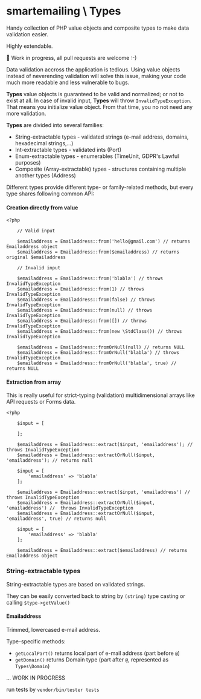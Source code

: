 # smartemailing \ Types 

Handy collection of PHP value objects and composite types to make data validation easier. 

Highly extendable.

🚧 Work in progress, all pull requests are welcome :-)

Data validation accross the application is tedious. Using value objects instead of neverending validation will solve this issue, making 
your code much more readable and less vulnerable to bugs.

**Types** value objects is guaranteed to be valid and normalized; or not to exist at all. In case of invalid input, **Types** will throw `InvalidTypeException`.
That means you initialize value object. From that time, you no not need any more validation.

**Types** are divided into several families:

- String-extractable types - validated strings (e-mail address, domains, hexadecimal strings,...)
- Int-extractable types - validated ints (Port) 
- Enum-extractable types - enumerables (TimeUnit, GDPR's Lawful purposes)
- Composite (Array-extractable) types - structures containing multiple another types (Address)

Different types provide different type- or family-related methods, but every type shares following common API:

#### Creation directly from value

```
<?php

	// Valid input

	$emailaddress = Emailaddress::from('hello@gmail.com') // returns Emailaddress object
	$emailaddress = Emailaddress::from($emailaddress) // returns original $emailaddress

	// Invalid input

	$emailaddress = Emailaddress::from('blabla') // throws InvalidTypeException
	$emailaddress = Emailaddress::from(1) // throws InvalidTypeException
	$emailaddress = Emailaddress::from(false) // throws InvalidTypeException
	$emailaddress = Emailaddress::from(null) // throws InvalidTypeException
	$emailaddress = Emailaddress::from([]) // throws InvalidTypeException
	$emailaddress = Emailaddress::from(new \StdClass()) // throws InvalidTypeException

	$emailaddress = Emailaddress::fromOrNull(null) // returns NULL
	$emailaddress = Emailaddress::fromOrNull('blabla') // throws InvalidTypeException
	$emailaddress = Emailaddress::fromOrNull('blabla', true) // returns NULL

```

#### Extraction from array

This is really useful for strict-typing (validation) multidimensional arrays like API requests or Forms data.

```
<?php

	$input = [

	];

	$emailaddress = Emailaddress::extract($input, 'emailaddress'); // throws InvalidTypeException
	$emailaddress = Emailaddress::extractOrNull($input, 'emailaddress'); // returns null

	$input = [
		'emailaddress' => 'blabla'
	];

	$emailaddress = Emailaddress::extract($input, 'emailaddress') //  throws InvalidTypeException
	$emailaddress = Emailaddress::extractOrNull($input, 'emailaddress') //  throws InvalidTypeException
	$emailaddress = Emailaddress::extractOrNull($input, 'emailaddress', true) // returns null

	$input = [
		'emailaddress' => 'blabla'
	];

	$emailaddress = Emailaddress::extract($emailaddress) // returns Emailaddress object

```

### String-extractable types

String-extractable types are based on validated strings. 

They can be easily converted back to string by `(string)` type casting or calling `$type->getValue()`

#### Emailaddress

Trimmed, lowercased e-mail address. 

Type-specific methods:
- `getLocalPart()` returns local part of e-mail address (part before `@`)
- `getDomain()` returns Domain type (part after `@`, represented as `Types\Domain`)



...
WORK IN PROGRESS

run tests by `vendor/bin/tester tests`
